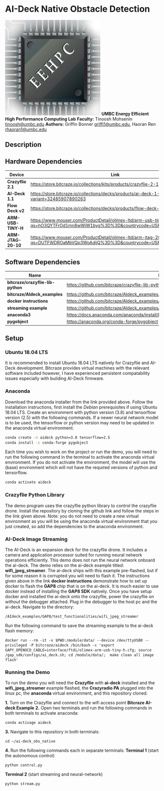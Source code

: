 # AI-Deck Native Obstacle Detection
![logo](https://github.com/GriffinBonner/ai-deck_obs_native/blob/main/Images/eehpc.png)
**UMBC Energy Efficient High Performance Computing Lab**
**Faculty:** Tinoosh Mohsenin <tinoosh@umbc.edu>
**Authors:** Griffin Bonner <griffi1@umbc.edu>, Haoran Ren <rhaoran1@umbc.edu>


## Description

## Hardware Dependencies
| Device | Link |
| ------ | ------ |
| **Crazyflie 2.1** | https://store.bitcraze.io/collections/kits/products/crazyflie-2-1 |
| **AI-Deck 1.1** | https://store.bitcraze.io/collections/decks/products/ai-deck-1-1?variant=32485907890263 |
| **Flow Deck v2** | https://store.bitcraze.io/collections/decks/products/flow-deck-v2 |
| **ARM-USB-TINY-H** | https://www.mouser.com/ProductDetail/olimex-ltd/arm-usb-tiny-h/?qs=hO3QYTFrOd1mn8wWiW1byg%3D%3D&countrycode=US&currencycode=USD |
| **ARM-JTAG-20-10** | https://www.mouser.com/ProductDetail/olimex-ltd/arm-jtag-20-10/?qs=DUTFWDROaMbVQp3WoAdijQ%3D%3D&countrycode=US&currencycode=USD |

## Software Dependencies
| Name | Instructions |
| ------ | ------ |
| **bitcraze/crazyflie-lib-python** | https://github.com/bitcraze/crazyflie-lib-python/blob/master/docs/installation/install.md |
| **bitcraze/AIdeck_examples** | https://github.com/bitcraze/AIdeck_examples.git |
| **docker instructions** | https://github.com/bitcraze/AIdeck_examples/blob/master/docs/getting-started/docker-gap8.md |
| **streaming example** | https://github.com/bitcraze/AIdeck_examples/tree/master/GAP8/test_functionalities/wifi_jpeg_streamer |
| **anaconda3** | https://docs.anaconda.com/anaconda/install/linux/ |
| **pygobject** | https://anaconda.org/conda-forge/pygobject |

## Setup

### Ubuntu 18.04 LTS
It is recommended to install Ubuntu 18.04 LTS natively for Crazyflie and AI-Deck development. Bitcraze provides 
virtual machines with the relevant software included however, I have experienced persistent compatability issues 
especially with building AI-Deck firmware. 

### Anaconda
Download the anaconda installer from the link provided above. Follow the installation instructions, first 
install the *Debian* prerequisites if using Ubuntu 18.04 LTS. Create an environment with python version (3.8) and 
tensorflow version (2.5) with the following commands. If a newer neural network model is to be used, 
the tensorflow or python version may need to be updated in the anaconda virtual environment. 
```sh
conda create -n aideck python=3.8 tensorflow=2.5
conda install -c conda-forge pygobject
```
Each time you wish to work on the project or run the demo, you will need to run the following command in the 
terminal to activate the anaconda virtual environment. If you do not activate the environment, the model will 
use the (base) environment which will not have the required versions of python and tensorflow. 
```sh
conda activate aideck
```

### Crazyflie Python Library
The demo program uses the crazyflie python library to control the crazyflie drone. Install the repository by
cloning the github link and follow the steps in the link given above. Note: you do not need to create a new 
virtual environment as you will be using the anaconda virtual environment that you just created, so add the 
dependencies to the anaconda environment. 

### AI-Deck Image Streaming
The AI-Deck is an expansion deck for the crazyflie drone. It includes a camera and application processor
suited for running neural network operations efficiently. This demo does not run the neural network 
onboard the ai-deck. The demo relies on the ai-deck example titled: **wifi_jpeg_streamer**. The ai-deck
ships with this example pre-flashed, but if for some reason it is corrupted you will need to flash it. 
The instructions given above in the link **docker instructions** demonstrate how to set up docker to
flash the **GAP8** chip that is on the ai-deck. It is much easier to use docker instead of installing the 
**GAP8 SDK** natively. Once you have setup docker and installed the ai-deck onto the crazyflie, power the 
crazyflie on *without* the debugger attached. Plug in the debugger to the host pc and the ai-deck. 
Navigate to the directory: 

    /AIdeck_examples/GAP8/test_functionalities/wifi_jpeg_streamer
    
Run the following command to save the streaming example to the ai-deck flash memory: 

    docker run --rm -it -v $PWD:/module/data/ --device /dev/ttyUSB0 --privileged -P bitcraze/aideck /bin/bash -c 'export GAPY_OPENOCD_CABLE=interface/ftdi/olimex-arm-usb-tiny-h.cfg; source /gap_sdk/configs/ai_deck.sh; cd /module/data/;  make clean all image flash'

### Running the Demo
To run the demo you will need the **Crazyflie** with **ai-deck** installed and the **wifi_jpeg_streamer** 
example flashed, the **Crazyradio PA** plugged into the linux pc, the **anaconda** virtual environment, and 
this repository cloned. 

**1.** Turn on the Crazyflie and connect to the wifi access point **Bitcraze AI-deck Example**
**2.** Open two terminals and run the following commands in both terminals to activate anaconda:

    conda activage aideck
**3.** Navigate to this repository in both terminals:
    
    cd ~/ai-deck_obs_native
    
**4.** Run the following commands each in separate terminals:
**Terminal 1** (start the autonomous control)

    python control.py
**Terminal 2** (start streaming and neural-network)

    python stream.py